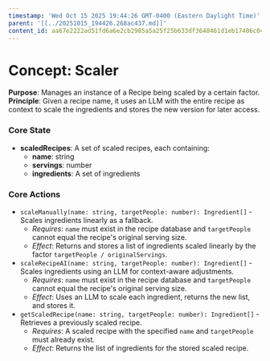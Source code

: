 ```yaml
---
timestamp: 'Wed Oct 15 2025 19:44:26 GMT-0400 (Eastern Daylight Time)'
parent: '[[../20251015_194426.268ac437.md]]'
content_id: aa67e2222ad51fd6a6e2cb2985a5a25f25b633df3640461d1eb17406c0402c0f
---
```


# Concept: Scaler

**Purpose**: Manages an instance of a Recipe being scaled by a certain factor. \
**Principle**: Given a recipe name, it uses an LLM with the entire recipe as context to scale the ingredients and stores the new version for later access.

### Core State

* **scaledRecipes**: A set of scaled recipes, each containing:
  * **name**: string
  * **servings**: number
  * **ingredients**: A set of ingredients

### Core Actions

* `scaleManually(name: string, targetPeople: number): Ingredient[]` - Scales ingredients linearly as a fallback.
  * *Requires*: `name` must exist in the recipe database and `targetPeople` cannot equal the recipe's original serving size.
  * *Effect*: Returns and stores a list of ingredients scaled linearly by the factor `targetPeople / originalServings`.
* `scaleRecipeAI(name: string, targetPeople: number): Ingredient[]` - Scales ingredients using an LLM for context-aware adjustments.
  * *Requires*: `name` must exist in the recipe database and `targetPeople` cannot equal the recipe's original serving size.
  * *Effect*: Uses an LLM to scale each ingredient, returns the new list, and stores it.
* `getScaledRecipe(name: string, targetPeople: number): Ingredient[]` - Retrieves a previously scaled recipe.
  * *Requires*: A scaled recipe with the specified `name` and `targetPeople` must already exist.
  * *Effect*: Returns the list of ingredients for the stored scaled recipe.
